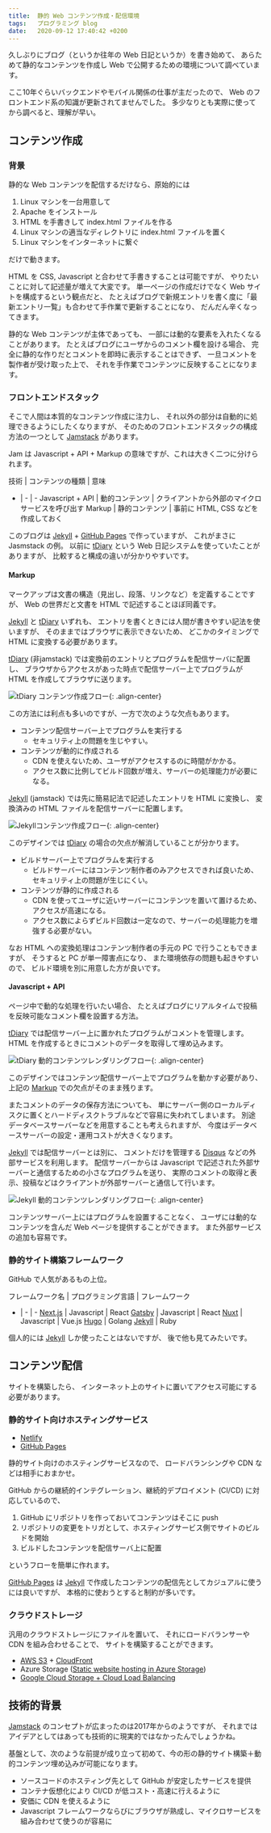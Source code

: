 ```yaml
---
title:  静的 Web コンテンツ作成・配信環境
tags:	プログラミング blog
date:	2020-09-12 17:40:42 +0200
---
```

久しぶりにブログ（というか往年の Web 日記というか）を書き始めて、
あらためて静的なコンテンツを作成し Web で公開するための環境について調べています。

ここ10年ぐらいバックエンドやモバイル関係の仕事が主だったので、
Web のフロントエンド系の知識が更新されてませんでした。
多少なりとも実際に使ってから調べると、理解が早い。

## コンテンツ作成

### 背景

静的な Web コンテンツを配信するだけなら、原始的には

1. Linux マシンを一台用意して
1. Apache をインストール
1. HTML を手書きして index.html ファイルを作る
1. Linux マシンの適当なディレクトリに index.html ファイルを置く
1. Linux マシンをインターネットに繋ぐ

だけで動きます。

HTML を CSS, Javascript と合わせて手書きすることは可能ですが、
やりたいことに対して記述量が増えて大変です。
単一ページの作成だけでなく Web サイトを構成するという観点だと、
たとえばブログで新規エントリを書く度に「最新エントリ一覧」も合わせて手作業で更新することになり、
だんだん辛くなってきます。

静的な Web コンテンツが主体であっても、
一部には動的な要素を入れたくなることがあります。
たとえばブログにユーザからのコメント欄を設ける場合、
完全に静的な作りだとコメントを即時に表示することはできず、
一旦コメントを製作者が受け取った上で、
それを手作業でコンテンツに反映することになります。

### フロントエンドスタック

そこで人間は本質的なコンテンツ作成に注力し、
それ以外の部分は自動的に処理できるようにしたくなりますが、
そのためのフロントエンドスタックの構成方法の一つとして [Jamstack] があります。

Jam は Javascript + API + Markup の意味ですが、これは大きく二つに分けられます。

技術 | コンテンツの種類 | 意味
- | - | -
Javascript + API | 動的コンテンツ | クライアントから外部のマイクロサービスを呼び出す
Markup | 静的コンテンツ | 事前に HTML, CSS などを作成しておく

このブログは [Jekyll] + [GitHub Pages] で作っていますが、
これがまさに Jasmstack の例。
以前に [tDiary] という Web 日記システムを使っていたことがありますが、
比較すると構成の違いが分かりやすいです。

#### Markup

マークアップは文書の構造（見出し、段落、リンクなど）を定義することですが、
Web の世界だと文書を HTML で記述することほぼ同義です。

[Jekyll] と [tDiary] いずれも、
エントリを書くときには人間が書きやすい記法を使いますが、
そのままではブラウザに表示できないため、
どこかのタイミングで HTML に変換する必要があります。

[tDiary] (非jamstack) では変換前のエントリとプログラムを配信サーバに配置し、
ブラウザからアクセスがあった時点で配信サーバー上でプログラムが HTML を作成してブラウザに送ります。

![tDiary コンテンツ作成フロー](/assets/2020/09/jamstack/contents-building-tdiary.png){: .align-center}

    
この方法には利点も多いのですが、一方で次のような欠点もあります。

* コンテンツ配信サーバー上でプログラムを実行する
    * セキュリティ上の問題を生じやすい。
* コンテンツが動的に作成される
    * CDN を使えないため、ユーザがアクセスするのに時間がかかる。
    * アクセス数に比例してビルド回数が増え、サーバーの処理能力が必要になる。

[Jekyll] (jamstack) では先に簡易記法で記述したエントリを HTML に変換し、
変換済みの HTML ファイルを配信サーバーに配置します。

![Jekyllコンテンツ作成フロー](/assets/2020/09/jamstack/contents-building-jamstack.png){: .align-center}

このデザインでは [tDiary] の場合の欠点が解消していることが分かります。

* ビルドサーバー上でプログラムを実行する
    * ビルドサーバーにはコンテンツ制作者のみアクセスできれば良いため、セキュリティ上の問題が生じにくい。
* コンテンツが静的に作成される
    * CDN を使ってユーザに近いサーバーにコンテンツを置いて置けるため、アクセスが高速になる。
    * アクセス数によらずビルド回数は一定なので、サーバーの処理能力を増強する必要がない。

なお HTML への変換処理はコンテンツ制作者の手元の PC で行うこともできますが、
そうすると PC が単一障害点になり、
また環境依存の問題も起きやすいので、
ビルド環境を別に用意した方が良いです。

#### Javascript + API

ページ中で動的な処理を行いたい場合、
たとえばブログにリアルタイムで投稿を反映可能なコメント欄を設置する方法。

[tDiary] では配信サーバー上に置かれたプログラムがコメントを管理します。
HTML を作成するときにコメントのデータを取得して埋め込みます。

![tDiary 動的コンテンツレンダリングフロー](/assets/2020/09/jamstack/dynamic-contents-tdiary.png){: .align-center}

このデザインではコンテンツ配信サーバー上でプログラムを動かす必要があり、
上記の [Markup](#markup) での欠点がそのまま残ります。

またコメントのデータの保存方法についても、
単にサーバー側のローカルディスクに置くとハードディスクトラブルなどで容易に失われてしまいます。
別途データベースサーバーなどを用意することも考えられますが、
今度はデータベースサーバーの設定・運用コストが大きくなります。

[Jekyll] では配信サーバーとは別に、
コメントだけを管理する [Disqus](https://disqus.com/home/settings/account/) などの外部サービスを利用します。
配信サーバーからは Javascript で記述された外部サーバーと通信するための小さなプログラムを送り、
実際のコメントの取得と表示、投稿などはクライアントが外部サーバーと通信して行います。

![Jekyll 動的コンテンツレンダリングフロー](/assets/2020/09/jamstack/dynamic-contents-jamstack.png){: .align-center}

コンテンツサーバー上にはプログラムを設置することなく、
ユーザには動的なコンテンツを含んだ Web ページを提供することができます。
また外部サービスの追加も容易です。

### 静的サイト構築フレームワーク

GitHub で人気があるもの上位。

フレームワーク名 | プログラミング言語 | フレームワーク
- | - | -
[Next.js](https://nextjs.org/) | Javascript | React
[Gatsby](https://www.gatsbyjs.com/) | Javascript | React 
[Nuxt](https://nuxtjs.org/) | Javascript | Vue.js
[Hugo](https://gohugo.io/) | Golang
[Jekyll](https://jekyllrb.com/) | Ruby

個人的には [Jekyll] しか使ったことはないですが、
後で他も見てみたいです。

## コンテンツ配信

サイトを構築したら、
インターネット上のサイトに置いてアクセス可能にする必要があります。

### 静的サイト向けホスティングサービス

* [Netlify](https://www.netlify.com/)
* [GitHub Pages](https://pages.github.com/) 

静的サイト向けのホスティングサービスなので、
ロードバランシングや CDN などは相手におまかせ。

GitHub からの継続的インテグレーション、継続的デプロイメント (CI/CD) に対応しているので、

1. GitHub にリポジトリを作っておいてコンテンツはそこに push
1. リポジトリの変更をトリガとして、ホスティングサービス側でサイトのビルドを開始
1. ビルドしたコンテンツを配信サーバ上に配置

というフローを簡単に作れます。

[GitHub Pages] は [Jekyll] で作成したコンテンツの配信先としてカジュアルに使うには良いですが、
本格的に使おうとすると制約が多いです。

### クラウドストレージ

汎用のクラウドストレージにファイルを置いて、
それにロードバランサーや CDN を組み合わせることで、
サイトを構築することができます。

* [AWS S3](https://docs.aws.amazon.com/s3/index.html) + [CloudFront](https://aws.amazon.com/de/cloudfront/)  
* Azure Storage ([Static website hosting in Azure Storage](https://docs.microsoft.com/en-us/azure/storage/blobs/storage-blob-static-website))
* [Google Cloud Storage + Cloud Load Balancing](https://cloud.google.com/storage/docs/hosting-static-website)

## 技術的背景

[Jamstack] のコンセプトが広まったのは2017年からのようですが、
それまではアイデアとしてはあっても技術的に現実的ではなかったんでしょうかね。

基盤として、次のような前提が成り立って初めて、今の形の静的サイト構築＋動的コンテンツ埋め込みが可能になります。

* ソースコードのホスティング先として GitHub が安定したサービスを提供
* コンテナ仮想化により CI/CD が低コスト・高速に行えるように
* 安価に CDN を使えるように
* Javascript フレームワークならびにブラウザが熟成し、マイクロサービスを組み合わせて使うのが容易に

[Jamstack]: https://jamstack.org/
[Jekyll]: https://jekyllrb.com/
[GitHub Pages]: https://pages.github.com/
[tDiary]: https://github.com/tdiary
[Netlify]: https://www.netlify.com/